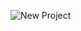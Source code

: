 ![New Project](https://user-images.githubusercontent.com/107117774/224490249-1c7744a0-dfec-41d5-9f5c-df99d07debe3.png)
